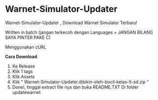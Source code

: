 # Warnet-Simulator-Updater
Warnet-Simulator-Updater , Download Warnet Simulator Terbaru!


Written in batch (jangan terkecoh dengan Languages + JANGAN BILANG SAYA PINTER PAKE C)


Menggunakan cURL


**Cara Download** 
 1. Ke Release
 2. Klik 1 tags
 3. Klik Assets
 4. Klik " Warnet-Simulator-Updater.dibikin-oleh-bocil-kelas-5-sd.zip "
 5. Done!, tinggal extract file nya dan buka README.TXT Di folder updatewarnet 
